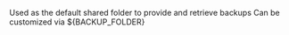 Used as the default shared folder to provide and retrieve backups
Can be customized via ${BACKUP_FOLDER}
